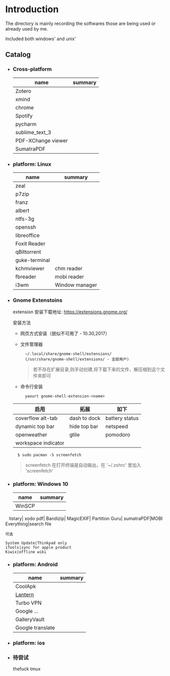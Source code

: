 # Introduction

The directory is mainly recording the softwares those are being used or already used by me.

Included both windows' and unix'

## Catalog

- ### Cross-platform

    name|summary
    ---|---
    Zotero|
    xmind|
    chrome|
    Spotify|
    pycharm|
    sublime_text_3|
    PDF-XChange viewer|
    SumatraPDF|

- ### platform: Linux

    name|summary
    ---|---
    zeal|
    p7zip|
    franz|
    albert|
    ntfs-3g|
    openssh|
    libreoffice|
    Foxit Reader|
    qBittorrent|
    guke-terminal|
    kchmviewer|chm reader
    fbreader|mobi reader
    i3wm|Window manager

- ### Gnome Extenstoins

    extension 安装下载地址: https://extensions.gnome.org/

    安装方法

    + 网页方式安装（貌似不可用了 - 10.30,2017）

    + 文件管理器

            ~/.local/share/gnome-shell/extensions/
            (/usr/share/gnome-shell/extensions/ - 全部用户)
        > 若不存在扩展目录,则手动创建,将下载下来的文件，解压缩到这个文件夹即可

    + 命令行安装

            yaourt gnome-shell-extension-<name>

    启用|拓展|如下
    ---|---|---
    coverflow alt-tab|dash to dock|battery status
    dynamic top bar|hide top bar|netspeed
    openweather|gtile|pomodoro|topicons plus
    workspace indicator||

        $ sudo pacman -S screenfetch
    > screenfetch 在打开终端是自动输出，在 '~/.zshrc' 里加入 'screenfetch'

- ### platform: Windows 10

    name|summary
    ---|---
    WinSCP|
    listary|
    xodo pdf|
    Bandizip|
    MagicEXIF|
    Partition Guru|
    sumatraPDF|MOBI
    Everything|search file

    可选

    System Update|Thinkpad only
    iTools|sync for apple product
    Kiwix|offline wiki

- ### platform: Android

    name|summary
    ---|---
    CoolApk|
    [Lantern](https://github.com/getlantern/lantern)|
    Turbo VPN|
    Google ...|
    GalleryVault|
    Google translate|

- ### platform: ios

- ### 待尝试

    thefuck tmux

